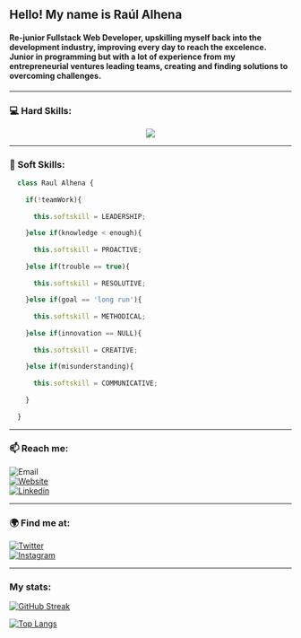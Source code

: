 ## **Hello! My name is Raúl Alhena**

<!--
**raulalhena/raulalhena** is a ✨ _special_ ✨ repository because its `README.md` (this file) appears on your GitHub profile.

Here are some ideas to get you started:

- 🔭 I’m currently working on ...
- 🌱 I’m currently learning ...
- 👯 I’m looking to collaborate on ...
- 🤔 I’m looking for help with ...
- 💬 Ask me about ...
- 📫 How to reach me: ...
- 😄 Pronouns: ...
- ⚡ Fun fact: ...
-->

#### Re-junior Fullstack Web Developer, upskilling myself back into the development industry, improving every day to reach the excelence. Junior in programming but with a lot of experience from my entrepreneurial ventures leading teams, creating and finding solutions to overcoming challenges.

---

### 💻 Hard Skills:
<p align="center">
  <img src="https://skillicons.dev/icons?i=js,html,css,nodejs,typescript,express,nestjs,react,java,spring,nextjs,c,solidity,git,github,mysql,mongodb,linux,figma,docker,nginx,githubactions,bash&perline=8" />
<!-- ![My Skills](https://skillicons.dev/icons?i=js,html,css,nodejs,typescript,express,nestjs,react,java,spring,nextjs,c,solidity,git,github,mysql,mongodb,linux,figma,docker,nginx,githubactions,bash&perline=4) -->
</p>


<!--
![JavaScript](https://img.shields.io/badge/Javascript-F0DB4F?style=for-the-badge&logo=javascript&logoColor=white&labelColor=101010)<br>
![NODE.JS](https://img.shields.io/badge/Node.JS-68A063?style=for-the-badge&logo=nodedotjs&logoColor=white&labelColor=101010)<br>
![TYPESCRIPT](https://img.shields.io/badge/TypeScript-007acc?style=for-the-badge&logo=typescript&logoColor=white&labelColor=101010)<br>
![EXPRESS](https://img.shields.io/badge/Express-fd6a02?style=for-the-badge&logo=express&logoColor=white&labelColor=101010)<br>
![NESTJS](https://img.shields.io/badge/Nestjs-ff0000?style=for-the-badge&logo=nestjs&logoColor=white&labelColor=101010)<br>
![REACT](https://img.shields.io/badge/React-0da6ff?style=for-the-badge&logo=react&logoColor=white&labelColor=101010)<br>
![JAVA](https://img.shields.io/badge/Java-dd2222?style=for-the-badge&logo=openjdk&logoColor=white&labelColor=101010)<br>
![NEXTJS](https://img.shields.io/badge/Nextjs-777777?style=for-the-badge&logo=nextdotjs&logoColor=white&labelColor=101010)<br>
![C](https://img.shields.io/badge/C-75a4d7?style=for-the-badge&logo=C&logoColor=white&labelColor=101010)<br>
![SOLIDITY](https://img.shields.io/badge/Solidity-0a4299?style=for-the-badge&logo=solidity&logoColor=white&labelColor=101010)<br>
![GIT](https://img.shields.io/badge/GIT-f1502f?style=for-the-badge&logo=git&logoColor=white&labelColor=101010)<br>
![GITHUB](https://img.shields.io/badge/GITHUB-fa9e00?style=for-the-badge&logo=github&logoColor=white&labelColor=101010)<br>
![MYSQL](https://img.shields.io/badge/MySQL-00758f?style=for-the-badge&logo=mysql&logoColor=white&labelColor=101010)<br>
![MONGODB](https://img.shields.io/badge/MongoDB-4db33d?style=for-the-badge&logo=mongodb&logoColor=white&labelColor=101010)<br>
![LINUX](https://img.shields.io/badge/Linux-FF9015?style=for-the-badge&logo=linux&logoColor=white&labelColor=101010)<br>
![FIGMA](https://img.shields.io/badge/Figma-800080?style=for-the-badge&logo=figma&logoColor=white&labelColor=101010)<br>
![DOCKER](https://img.shields.io/badge/Docker-0db7ed?style=for-the-badge&logo=docker&logoColor=white&labelColor=101010)<br>

![JavaScript](https://img.shields.io/badge/Javascript-F0DB4F?style=for-the-badge&logo=javascript&logoColor=white&labelColor=101010) &nbsp;
![NODE.JS](https://img.shields.io/badge/Node.JS-68A063?style=for-the-badge&logo=nodedotjs&logoColor=white&labelColor=101010) &nbsp;
![TYPESCRIPT](https://img.shields.io/badge/TypeScript-007acc?style=for-the-badge&logo=typescript&logoColor=white&labelColor=101010) &nbsp;
![EXPRESS](https://img.shields.io/badge/Express-fd6a02?style=for-the-badge&logo=express&logoColor=white&labelColor=101010) &nbsp;
![NESTJS](https://img.shields.io/badge/Nestjs-ff0000?style=for-the-badge&logo=nestjs&logoColor=white&labelColor=101010) &nbsp;
![REACT](https://img.shields.io/badge/React-0da6ff?style=for-the-badge&logo=react&logoColor=white&labelColor=101010) &nbsp;
![JAVA](https://img.shields.io/badge/Java-dd2222?style=for-the-badge&logo=openjdk&logoColor=white&labelColor=101010) &nbsp;
![NEXTJS](https://img.shields.io/badge/Nextjs-777777?style=for-the-badge&logo=nextdotjs&logoColor=white&labelColor=101010) &nbsp;
![C](https://img.shields.io/badge/C-75a4d7?style=for-the-badge&logo=C&logoColor=white&labelColor=101010) &nbsp;
![SOLIDITY](https://img.shields.io/badge/Solidity-0a4299?style=for-the-badge&logo=solidity&logoColor=white&labelColor=101010) &nbsp;
![GIT](https://img.shields.io/badge/GIT-f1502f?style=for-the-badge&logo=git&logoColor=white&labelColor=101010) &nbsp;
![GITHUB](https://img.shields.io/badge/GITHUB-fa9e00?style=for-the-badge&logo=github&logoColor=white&labelColor=101010) &nbsp;
![MYSQL](https://img.shields.io/badge/MySQL-00758f?style=for-the-badge&logo=mysql&logoColor=white&labelColor=101010) &nbsp;
![MONGODB](https://img.shields.io/badge/MongoDB-4db33d?style=for-the-badge&logo=mongodb&logoColor=white&labelColor=101010) &nbsp;
![LINUX](https://img.shields.io/badge/Linux-FF9015?style=for-the-badge&logo=linux&logoColor=white&labelColor=101010) &nbsp;
![FIGMA](https://img.shields.io/badge/Figma-800080?style=for-the-badge&logo=figma&logoColor=white&labelColor=101010) &nbsp;
![DOCKER](https://img.shields.io/badge/Docker-0db7ed?style=for-the-badge&logo=docker&logoColor=white&labelColor=101010) &nbsp;
-->



---

### 🌱 Soft Skills:

```javascript
  class Raul Alhena {
  
    if(!teamWork){
    
      this.softskill = LEADERSHIP;
      
    }else if(knowledge < enough){
    
      this.softskill = PROACTIVE;
      
    }else if(trouble == true){
    
      this.softskill = RESOLUTIVE;
      
    }else if(goal == 'long run'){
    
      this.softskill = METHODICAL;
      
    }else if(innovation == NULL){
    
      this.softskill = CREATIVE;
      
    }else if(misunderstanding){
    
      this.softskill = COMMUNICATIVE;
      
    }
    
  }
```
---

### 📫 Reach me:
![Email](https://img.shields.io/badge/Gmail-raul.alhena@gmail.com-bb001b?style=for-the-badge&logo=gmail&logoColor=white&labelColor=101010)<br>
[![Website](https://img.shields.io/badge/Website-https://raulalhena.com-ff7700?style=for-the-badge&logo=website&logoColor=white&labelColor=101010)](https://raulalhena.com)<br>
[![Linkedin](https://img.shields.io/badge/Linkedin-@raul.alhena-833ab4?style=for-the-badge&logo=linkedin&logoColor=white&labelColor=101010)](https://www.linkedin.com/in/raulalhena/)<br>


---

### 🌍 Find me at:
[![Twitter](https://img.shields.io/badge/Twitter-@raulalhn-1da1f2?style=for-the-badge&logo=twitter&logoColor=white&labelColor=101010)](https://twitter.com/raulalhn)<br>
[![Instagram](https://img.shields.io/badge/Instagram-@raul.alhena-833ab4?style=for-the-badge&logo=instagram&logoColor=white&labelColor=101010)](https://instagram.com/raul.alhena)<br>

---
### My stats:
[![GitHub Streak](http://github-readme-streak-stats.herokuapp.com?user=raulalhena&theme=dark&background=000000)](https://git.io/streak-stats)

[![Top Langs](https://github-readme-stats.vercel.app/api/top-langs/?username=raulalhena&layout=compact&theme=vision-friendly-dark)](https://github.com/anuraghazra/github-readme-stats)


<!--
<img align="center" src="https://github-readme-stats.vercel.app/api/pin/?username=raulalhena&repo=github-readme-stats" />


<img align="center" src="https://github-readme-stats.vercel.app/api/pin/?username=raulalhena&repo=convoychat" />
-->

<!-- <a href="https://github.com/anuraghazra/github-readme-stats">
  <img align="center" src="github-readme-stats-6z9h49dtg-raulalhena.vercel.app/api?username=raulalhena&show_icons=true&theme=radical" /> 
</a>

<img align="center" src="https://github-readme-stats.vercel.app/api/top-langs/?username=raulalhena&langs_count=8&layout=compact&theme=radical" />

<!--![Top Langs](https://github-readme-stats.vercel.app/api/top-langs/?username=raulalhena&langs_count=8&layout=compact&theme=radical)-->



